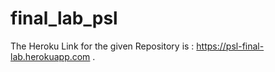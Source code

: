 # final_lab_psl
The Heroku Link for the given Repository is : https://psl-final-lab.herokuapp.com .
